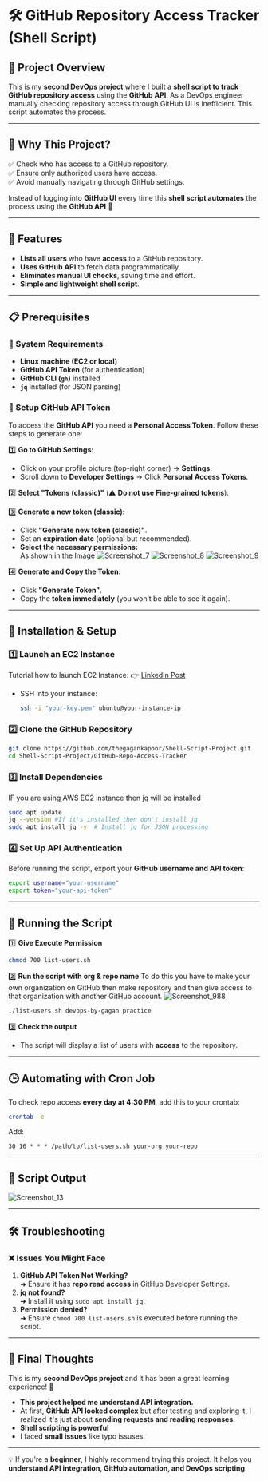 # 🛠️ GitHub Repository Access Tracker (Shell Script)  

## 📌 Project Overview  
This is my **second DevOps project** where I built a **shell script to track GitHub repository access** using the **GitHub API**. As a DevOps engineer manually checking repository access through GitHub UI is inefficient. This script automates the process.

---

## 🎯 Why This Project?  
✅ Check who has access to a GitHub repository.  
✅ Ensure only authorized users have access.  
✅ Avoid manually navigating through GitHub settings.  

Instead of logging into **GitHub UI** every time this **shell script automates** the process using the **GitHub API** 🚀  

---

## 🚀 Features  
- **Lists all users** who have **access** to a GitHub repository.  
- **Uses GitHub API** to fetch data programmatically.  
- **Eliminates manual UI checks**, saving time and effort.  
- **Simple and lightweight shell script**.  

---

## 📋 Prerequisites  

### 🔧 System Requirements  
- **Linux machine (EC2 or local)**  
- **GitHub API Token** (for authentication)  
- **GitHub CLI (`gh`)** installed  
- **`jq`** installed (for JSON parsing)  

### 🔗 Setup GitHub API Token  
To access the **GitHub API** you need a **Personal Access Token**. Follow these steps to generate one:  

1️⃣ **Go to GitHub Settings:**  
   - Click on your profile picture (top-right corner) → **Settings**.  
   - Scroll down to **Developer Settings** → Click **Personal Access Tokens**.  

2️⃣ **Select "Tokens (classic)"** (⚠️ **Do not use Fine-grained tokens**).  

3️⃣ **Generate a new token (classic):**  
   - Click **"Generate new token (classic)"**.  
   - Set an **expiration date** (optional but recommended).  
   - **Select the necessary permissions:**  
     As shown in the Image
![Screenshot_7](https://github.com/user-attachments/assets/46345c8e-4a97-4d47-b2c0-6c325299c958) ![Screenshot_8](https://github.com/user-attachments/assets/8fcc0e9d-0129-4f9d-9c96-dfae422d281e) ![Screenshot_9](https://github.com/user-attachments/assets/af4ff640-37c7-4f73-8c64-578f695438ac)

4️⃣ **Generate and Copy the Token:**  
   - Click **"Generate Token"**.  
   - Copy the **token immediately** (you won’t be able to see it again).  

---


## 📜 Installation & Setup  

### 1️⃣ Launch an EC2 Instance  
Tutorial how to launch EC2 Instance:
👉 [LinkedIn Post](https://www.linkedin.com/posts/thegagankapoor_virtual-machines-cloud-aws-apis-activity-7292493343488389120-u7Nu?utm_source=share&utm_medium=member_desktop&rcm=ACoAAFcwqqYBw0quEruUZMAfYQQX55vo42H15V0)
- SSH into your instance:  
  ```bash
  ssh -i "your-key.pem" ubuntu@your-instance-ip
  ```

### 2️⃣ Clone the GitHub Repository  
```bash
git clone https://github.com/thegagankapoor/Shell-Script-Project.git
cd Shell-Script-Project/GitHub-Repo-Access-Tracker
```

### 3️⃣ Install Dependencies  
IF you are using AWS EC2 instance then jq will be installed 
```bash
sudo apt update
jq --version #If it's installed then don't install jq
sudo apt install jq -y  # Install jq for JSON processing
```

### 4️⃣ Set Up API Authentication  
Before running the script, export your **GitHub username and API token**:  
```bash
export username="your-username"
export token="your-api-token"
```

---

## 🏃 Running the Script  
1️⃣ **Give Execute Permission**  
```bash
chmod 700 list-users.sh
```


2️⃣ **Run the script with org & repo name** 
To do this you have to make your own organization on GitHub then make repository and then give access to that organization with another GitHub account.
 ![Screenshot_988](https://github.com/user-attachments/assets/43d4983a-ee62-4810-81e6-503112b1f9d5)

```bash
./list-users.sh devops-by-gagan practice
```
3️⃣ **Check the output**  
- The script will display a list of users with **access** to the repository.  

---

## 🕒 Automating with Cron Job  
To check repo access **every day at 4:30 PM**, add this to your crontab:  
```bash
crontab -e
```
Add:  
```
30 16 * * * /path/to/list-users.sh your-org your-repo
```

---

## 📸 Script Output  
![Screenshot_13](https://github.com/user-attachments/assets/486d914a-d690-414e-912c-5f554687d8af)



---

## 🛠️ Troubleshooting  
### ❌ Issues You Might Face  
1. **GitHub API Token Not Working?**  
   ➜ Ensure it has **repo read access** in GitHub Developer Settings.  
2. **jq not found?**  
   ➜ Install it using `sudo apt install jq`.  
3. **Permission denied?**  
   ➜ Ensure `chmod 700 list-users.sh` is executed before running the script.  


---

## 🎯 Final Thoughts

This is my **second DevOps project** and it has been a great learning experience! 🚀 

- **This project helped me understand API integration.** 
- At first, **GitHub API looked complex** but after testing and exploring it, I realized it's just about **sending requests and reading responses**.  
- **Shell scripting is powerful**
- I faced **small issues** like typo issuses.
---

💡 If you're a **beginner**, I highly recommend trying this project. It helps you **understand API integration, GitHub automation, and DevOps scripting**.

